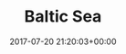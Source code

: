 ---
title:		    "Baltic Sea"
type:		    "photos"
mediatype:	    "upload"
location:	    "Aboard the MS Wavel"
date:		    "2017-07-20 21:20:03+00:00"
album:		    "landscapes"
filename:	    "baltic-sea.md"
series:		    "cycle-tour"
cl_public_id:	"landscapes/baltic-sea"
cl_version:		1520097219
format:		"tiff"
bytes:		3471368
width:		2560
height:		1440
colours:
- "#877876"
- "#96AFB5"
- "#3D5760"
- "#607172"
- "#83ABB9"
- "#7A817D"
- "#656376"
- "#26434F"
- "#868780"
- "#796975"
- "#A5AEA9"
exposure_mode:		"Auto"
program:		"Aperture-priority AE"
aperture:		"4.0"
focal_length:		"50.0 mm"
iso:		"50"
shutter_speed:		"1/100"
metering:		"Multi-segment"
flash:		"Off, Did not fire"
white_balance:		"Custom"
colour_temp:		"5250"
has_crop:		"true"
orientation:		"Horizontal (normal)"
camera_model:		"NIKON D800"
lens_info:		"Nikon NIKKOR 50mm f1.4 AIS"
artist:		"Matt Finucane"
x_resolution:		"300"
y_resolution:		"300"
---